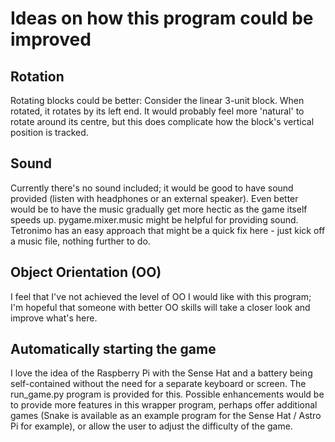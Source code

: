 # Ideas on how this program could be improved

## Rotation

Rotating blocks could be better: Consider the linear 3-unit block.
When rotated, it rotates by its left end. It would probably feel
more 'natural' to rotate around its centre, but this does complicate
how the block's vertical position is tracked.

## Sound

Currently there's no sound included; it would be good to have sound
provided (listen with headphones or an external speaker). Even better
would be to have the music gradually get more hectic as the game itself
speeds up. pygame.mixer.music might be helpful for providing sound.
Tetronimo has an easy approach that might be a quick fix here - just
kick off a music file, nothing further to do.

## Object Orientation (OO)

I feel that I've not achieved the level of OO I would like with this
program; I'm hopeful that someone with better OO skills will take a
closer look and improve what's here.

## Automatically starting the game

I love the idea of the Raspberry Pi with the Sense Hat and a battery
being self-contained without the need for a separate keyboard or
screen. The run_game.py program is provided for this. Possible
enhancements would be to provide more features in this wrapper
program, perhaps offer additional games (Snake is available as an
example program for the Sense Hat / Astro Pi for example), or allow
the user to adjust the difficulty of the game.
